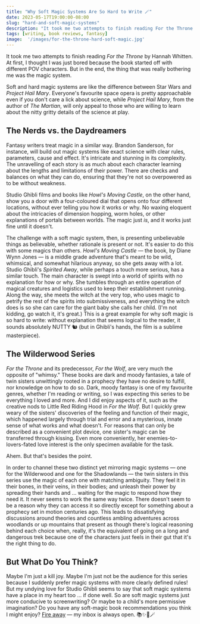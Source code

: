 ```yaml
---
title: "Why Soft Magic Systems Are So Hard to Write 🪄"
date: 2023-05-17T19:00:00-08:00
slug: "hard-and-soft-magic-systems"
description: "It took me two attempts to finish reading For the Throne by Hannah Whitten and I think it's because of the way she wrote the soft magic system of her world."
tags: [writing, book reviews, fantasy]
image:  '/images/for-the-throne-hard-soft-magic.jpg'
---
```


It took me two attempts to finish reading _For the Throne_ by Hannah Whitten. At first, I thought I was just bored because the book started off with different POV characters. But in the end, the thing that was really bothering me was the magic system.

Soft and hard magic systems are like the difference between Star Wars and _Project Hail Mary_. Everyone's favourite space opera is pretty approachable even if you don't care a lick about science, while _Project Hail Mary_, from the author of _The Martian_, will only appeal to those who are willing to learn about the nitty gritty details of the science at play. 

## The Nerds vs. the Daydreamers
Fantasy writers treat magic in a similar way. Brandon Sanderson, for instance, will build out magic systems like exact science with clear rules, parameters, cause and effect. It's intricate and stunning in its complexity. The unravelling of each story is as much about each character learning about the lengths and limitations of their power. There are checks and balances on what they can do, ensuring that they're not so overpowered as to be without weakness. 

Studio Ghibli films and books like _Howl's Moving Castle_, on the other hand, show you a door with a four-coloured dial that opens onto four different locations, without ever telling you how it works or why. No waxing eloquent about the intricacies of dimension hopping, worm holes, or other explanations of portals between worlds. The magic just _is_, and it works just fine until it doesn't.

The challenge with a soft magic system, then, is presenting unbelievable things as believable, whether rationale is present or not. It's easier to do this with some magics than others. _Howl's Moving Castle_ — the book, by Diane Wynn Jones — is a middle grade adventure that's meant to be wild, whimsical, and somewhat hilarious anyway, so she gets away with a lot. Studio Ghibli's _Spirited Away_, while perhaps a touch more serious, has a similar touch. The main character is swept into a world of spirits with no explanation for how or why. She tumbles through an entire operation of magical creatures and logistics used to keep their establishment running. Along the way, she meets the witch at the very top, who uses magic to petrify the rest of the spirits into submissiveness, and everything the witch does is so she can care for the giant baby she calls her child. (I'm not kidding, go watch it, it's great.) This is a great example for why soft magic is so hard to write: without explanation that seems logical to the reader, it sounds absolutely NUTTY 🐿️ (but in Ghibli's hands, the film is a sublime masterpiece).

## The Wilderwood Series
_For the Throne_ and its predecessor, _For the Wolf_, are very much the opposite of "whimsy." These books are dark and moody fantasies, a tale of twin sisters unwittingly rooted in a prophecy they have no desire to fulfill, nor knowledge on how to do so. Dark, moody fantasy is one of my favourite genres, whether I'm reading or writing, so I was expecting this series to be everything I loved and more. And I did enjoy aspects of it, such as the creative nods to Little Red Riding Hood in _For the Wolf_. But I quickly grew weary of the sisters' discoveries of the feeling and function of their magic, which happened largely through trial and error and a mysterious, innate sense of what works and what doesn't. For reasons that can only be described as a convenient plot device, one sister's magic can be transferred through kissing. Even more conveniently, her enemies-to-lovers-fated love interest is the only specimen available for the task.

Ahem. But that's besides the point.

In order to channel these two distinct yet mirroring magic systems — one for the Wilderwood and one for the Shadowlands — the twin sisters in this series use the magic of each one with matching ambiguity. They feel it in their bones, in their veins, in their bodies; and unleash their power by spreading their hands and … waiting for the magic to respond how they need it. It never seems to work the same way twice. There doesn't seem to be a reason why they can access it so directly except for something about a prophecy set in motion centuries ago. This leads to dissatisfying discussions around theories and countless ambling adventures across woodlands or up mountains that present as though there's logical reasoning behind each choice when, really, it's the equivalent of going on a long and dangerous trek because one of the characters just feels in their gut that it's the right thing to do.

## But What Do You Think?
Maybe I'm just a kill joy. Maybe I'm just not be the audience for this series because I suddenly prefer magic systems with more clearly defined rules! But my undying love for Studio Ghibli seems to say that soft magic systems have a place in my heart too … if done well. So are soft magic systems just more conducive to screenwriting? Or maybe to a child's more permissive imagination? Do you have any soft-magic book recommendations you think I might enjoy? [Fire away](/contact) — my inbox is always open. 📚✨🔮🪄